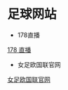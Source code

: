 # 足球网站

- 178直播

[178 直播](https://178cs8.q3qx.com/)

- 女足欧国联官网

[女足欧国联官网](https://www.uefa.com/womensnationsleague/)